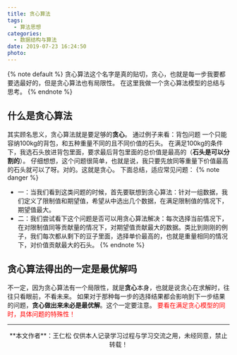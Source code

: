 ```yaml
---
title: 贪心算法
tags:
  - 算法思想
categories:
  - 数据结构与算法
date: 2019-07-23 16:24:50
photo:
---
```


{% note default %}
贪心算法这个名字是真的贴切，贪心，也就是每一步我要都要选最好的，但是贪心算法也有局限性。
在这里我做一个贪心算法模型的总结与思考。
{% endnote %}

<!-- more -->
## 什么是贪心算法
其实顾名思义，贪心算法就是要足够的**贪心**。
通过例子来看：背包问题
一个只能容纳100kg的背包，和五种重量不同的且不同价值的石头。
在满足100kg的条件下，我选石头放进背包里面，要求最后背包里面的总价值是最高的（**石头是可以分割的**）。
仔细想想，这个问题很简单，也就是说，我只要先放同等重量下价值最高的石头就可以了呀。对的。这就是贪心。
下面总结，适应常见问题：
{% note danger %}
- 一：当我们看到这类问题的时候，首先要联想到贪心算法：针对一组数据，我们定义了限制值和期望值，希望从中选出几个数据，在满足限制值的情况下，期望值最大。
- 二：我们尝试看下这个问题是否可以用贪心算法解决：每次选择当前情况下，在对限制值同等贡献量的情况下，对期望值贡献最大的数据。类比到刚刚的例子，我们每次都从剩下的豆子里面，选择单价最高的，也就是重量相同的情况下，对价值贡献最大的石头。
{% endnote %}

## 贪心算法得出的一定是最优解吗
不一定，因为贪心算法有一个局限性，就是**贪心**本身，也就是说贪心在求解时，往往只看眼前，不看未来。
如果对于那种每一步的选择结果都会影响到下一步结果的问题，**贪心做出来未必是最优解**。这个一定要注意。
<font color="red">要看在满足贪心模型的同时，具体问题的特殊性！</font>













--- 

<div align="center">
	**本文作者**：王仁松
	仅供本人记录学习过程与学习交流之用，未经同意，禁止转载！
</div>